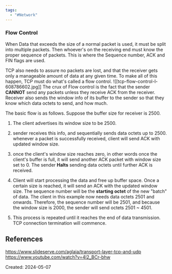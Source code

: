 ```yaml
---
tags:
  - "#Network"
---
```

### Flow Control 

When Data that exceeds the size of a normal packet is used, it must be split into multiple packets. Then whoever's on the receiving end must know the proper sequence of packets. This is where the Sequence number, ACK and FIN flags are used. 

TCP also needs to assure no packets are lost, and that the receiver gets only a manageable amount of data at any given time. To make all of this happen, TCP must do what's called a flow control.
![[tcp-flow-control-l-608786602.jpg]]
The crux of Flow control is the fact that the sender **CANNOT** send any packets unless they receive ACK from the receiver. Receiver also sends the window info of its buffer to the sender so that they know which data octets to send, and how much.

The basic flow is as follows. Suppose the buffer size for receiver is 2500.
1) The client advertises its window size to be 2500.

2) sender receives this info, and sequentially sends data octets up to 2500. whenever a packet is successfully received, client will send ACK with updated window size.

3) once the client's window size reaches zero, in other words once the client's buffer is full, it will send another ACK packet with window size set to 0. The sender **Halts** sending data octets until further ACK is received.

4) Client will start processing the data and free up buffer space. Once a certain size is reached, it will send an ACK with the updated window size. The sequence number will be the **starting octet** of the new "batch" of data. The client in this example now needs data octets 2501 and onwards. Therefore, the sequence number will be 2501, and because the window size is 2000, the sender will send octets 2501 ~ 4501.

5) This process is repeated until it reaches the end of data transmission. TCP connection termination will commence.


## References
https://www.slideserve.com/aglaia/transport-layer-tcp-and-udp
https://www.youtube.com/watch?v=4l2_BCr-bhw

Created: 2024-05-07